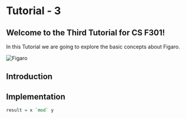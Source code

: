 # Tutorial - 3

## Welcome to the Third Tutorial for CS F301!
In this Tutorial we are going to explore the basic concepts about Figaro.

![Figaro]([https://miro.medium.com/v2/resize:fit:1166/1*-DMa8q1JrW7CG6imgITacA.png](https://b3069131.smushcdn.com/3069131/wp-content/uploads/2020/12/Core_R_D_Figaro_teaser.jpg?lossy=1&strip=1&webp=1)https://b3069131.smushcdn.com/3069131/wp-content/uploads/2020/12/Core_R_D_Figaro_teaser.jpg?lossy=1&strip=1&webp=1)

## Introduction

## Implementation

```Haskell
result = x `mod` y
```

